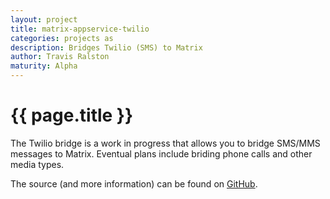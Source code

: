 ```yaml
---
layout: project
title: matrix-appservice-twilio
categories: projects as
description: Bridges Twilio (SMS) to Matrix
author: Travis Ralston
maturity: Alpha
---
```


# {{ page.title }}

The Twilio bridge is a work in progress that allows you to bridge SMS/MMS messages to Matrix. Eventual plans include briding phone calls and other media types.

The source (and more information) can be found on [GitHub](https://github.com/turt2live/matrix-appservice-twilio).
